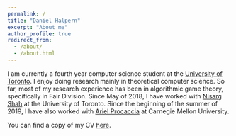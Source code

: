 ```yaml
---
permalink: /
title: "Daniel Halpern"
excerpt: "About me"
author_profile: true
redirect_from: 
  - /about/
  - /about.html
---
```


I am currently a fourth year computer science student at the [University of Toronto](https://www.utoronto.ca). I enjoy doing research mainly in theoretical computer science. So far, most of my research experience has been in algorithmic game theory, specifically in Fair Division. Since May of 2018, I have worked with [Nisarg Shah](https://www.cs.toronto.edu/~nisarg/) at the University of Toronto. Since the beginning of the summer of 2019, I have also worked with [Ariel Procaccia](http://procaccia.info) at Carnegie Mellon University. 

You can find a copy of my CV [here](files/resume.pdf).

